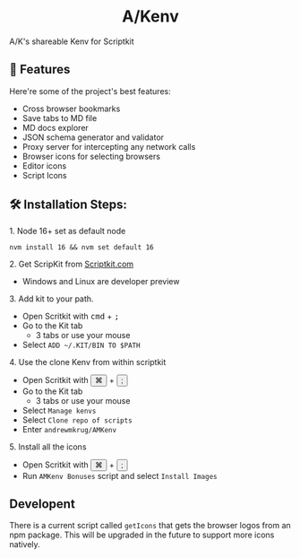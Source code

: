 <link rel="stylesheet" href="https://unpkg.com/keyboard-css@1.2.4/dist/css/main.min.css" />

<h1 align="center" id="title">A/Kenv</h1>

<p id="description">A/K's shareable Kenv for Scriptkit</p>

<h2>🧐 Features</h2>

Here're some of the project's best features:

- Cross browser bookmarks
- Save tabs to MD file
- MD docs explorer
- JSON schema generator and validator
- Proxy server for intercepting any network calls
- Browser icons for selecting browsers
- Editor icons
- Script Icons

<h2>🛠️ Installation Steps:</h2>

<p>1. Node 16+ set as default node</p>

```
nvm install 16 && nvm set default 16
```

<p>2. Get ScripKit from <a href="https://github.com/johnlindquist/kitapp/releases/latest">Scriptkit.com</a></p>

- Windows and Linux are developer preview

<p>3. Add kit to your path.</p>

- Open Scritkit with <kbd>cmd</kbd> + <kbd>;</kbd>
- Go to the Kit tab
  - 3 tabs or use your mouse
- Select `ADD ~/.KIT/BIN TO $PATH`

<p>4. Use the clone Kenv from within scriptkit</p>

- Open Scritkit with <button class="kbc-button no-container kbc-button-xs">&#8984;</button> + <button class="kbc-button no-container kbc-button-xs">;</button>
- Go to the Kit tab
  - 3 tabs or use your mouse
- Select `Manage kenvs`
- Select `Clone repo of scripts`
- Enter `andrewmkrug/AMKenv`

<p>5. Install all the icons</p>

- Open Scritkit with <button class="kbc-button no-container kbc-button-xs">&#8984;</button> + <button class="kbc-button no-container kbc-button-xs">;</button>
- Run `AMKenv Bonuses` script and select `Install Images`

## Developent

There is a current script called `getIcons` that gets the browser logos from an npm package. This will be upgraded in the future to support more icons natively.
